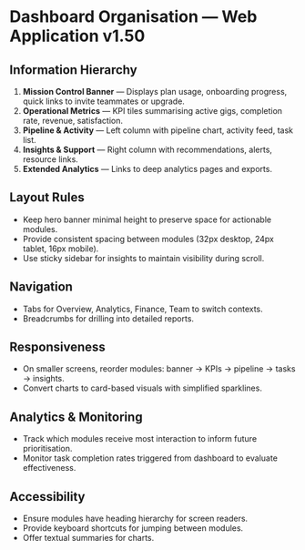 # Dashboard Organisation — Web Application v1.50

## Information Hierarchy
1. **Mission Control Banner** — Displays plan usage, onboarding progress, quick links to invite teammates or upgrade.
2. **Operational Metrics** — KPI tiles summarising active gigs, completion rate, revenue, satisfaction.
3. **Pipeline & Activity** — Left column with pipeline chart, activity feed, task list.
4. **Insights & Support** — Right column with recommendations, alerts, resource links.
5. **Extended Analytics** — Links to deep analytics pages and exports.

## Layout Rules
- Keep hero banner minimal height to preserve space for actionable modules.
- Provide consistent spacing between modules (32px desktop, 24px tablet, 16px mobile).
- Use sticky sidebar for insights to maintain visibility during scroll.

## Navigation
- Tabs for Overview, Analytics, Finance, Team to switch contexts.
- Breadcrumbs for drilling into detailed reports.

## Responsiveness
- On smaller screens, reorder modules: banner → KPIs → pipeline → tasks → insights.
- Convert charts to card-based visuals with simplified sparklines.

## Analytics & Monitoring
- Track which modules receive most interaction to inform future prioritisation.
- Monitor task completion rates triggered from dashboard to evaluate effectiveness.

## Accessibility
- Ensure modules have heading hierarchy for screen readers.
- Provide keyboard shortcuts for jumping between modules.
- Offer textual summaries for charts.
